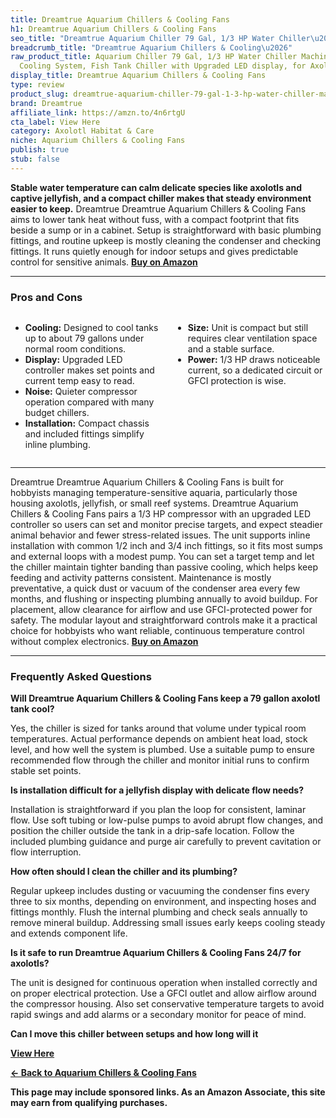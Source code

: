 ```yaml
---
title: Dreamtrue Aquarium Chillers & Cooling Fans
h1: Dreamtrue Aquarium Chillers & Cooling Fans
seo_title: "Dreamtrue Aquarium Chiller 79 Gal, 1/3 HP Water Chiller\u2026"
breadcrumb_title: "Dreamtrue Aquarium Chillers & Cooling\u2026"
raw_product_title: Aquarium Chiller 79 Gal, 1/3 HP Water Chiller Machine, Hydroponic
  Cooling System, Fish Tank Chiller with Upgraded LED display, for Axolotl Jellyfish
display_title: Dreamtrue Aquarium Chillers & Cooling Fans
type: review
product_slug: dreamtrue-aquarium-chiller-79-gal-1-3-hp-water-chiller-machine-hydropon-45285114
brand: Dreamtrue
affiliate_link: https://amzn.to/4n6rtgU
cta_label: View Here
category: Axolotl Habitat & Care
niche: Aquarium Chillers & Cooling Fans
publish: true
stub: false
---
```


<div id="intro" class="full-width">
  <p><strong>Stable water temperature can calm delicate species like axolotls and captive jellyfish, and a compact chiller makes that steady environment easier to keep.</strong> Dreamtrue Dreamtrue Aquarium Chillers & Cooling Fans aims to lower tank heat without fuss, with a compact footprint that fits beside a sump or in a cabinet. Setup is straightforward with basic plumbing fittings, and routine upkeep is mostly cleaning the condenser and checking fittings. It runs quietly enough for indoor setups and gives predictable control for sensitive animals. <a href="https://amzn.to/4n6rtgU" rel="nofollow sponsored noopener" target="_blank"><strong>Buy on Amazon</strong></a></p>
</div>

<hr />
<h3 id="pros-cons">Pros and Cons</h3>
<div class="pc-grid" style="display:grid;grid-template-columns:1fr 1fr;gap:16px;">
  <ul>
    <li><strong>Cooling:</strong> Designed to cool tanks up to about 79 gallons under normal room conditions.</li>
    <li><strong>Display:</strong> Upgraded LED controller makes set points and current temp easy to read.</li>
    <li><strong>Noise:</strong> Quieter compressor operation compared with many budget chillers.</li>
    <li><strong>Installation:</strong> Compact chassis and included fittings simplify inline plumbing.</li>
  </ul>
  <ul>
    <li><strong>Size:</strong> Unit is compact but still requires clear ventilation space and a stable surface.</li>
    <li><strong>Power:</strong> 1/3 HP draws noticeable current, so a dedicated circuit or GFCI protection is wise.</li>
  </ul>
</div>
<hr />

<div class="full-width">
  <p>Dreamtrue Dreamtrue Aquarium Chillers & Cooling Fans is built for hobbyists managing temperature-sensitive aquaria, particularly those housing axolotls, jellyfish, or small reef systems. Dreamtrue Aquarium Chillers & Cooling Fans pairs a 1/3 HP compressor with an upgraded LED controller so users can set and monitor precise targets, and expect steadier animal behavior and fewer stress-related issues. The unit supports inline installation with common 1/2 inch and 3/4 inch fittings, so it fits most sumps and external loops with a modest pump. You can set a target temp and let the chiller maintain tighter banding than passive cooling, which helps keep feeding and activity patterns consistent. Maintenance is mostly preventative, a quick dust or vacuum of the condenser area every few months, and flushing or inspecting plumbing annually to avoid buildup. For placement, allow clearance for airflow and use GFCI-protected power for safety. The modular layout and straightforward controls make it a practical choice for hobbyists who want reliable, continuous temperature control without complex electronics. <a href="https://amzn.to/4n6rtgU" rel="nofollow sponsored noopener" target="_blank"><strong>Buy on Amazon</strong></a></p>
</div>

<hr />
<h3 id="faqs">Frequently Asked Questions</h3>

<p><strong>Will Dreamtrue Aquarium Chillers & Cooling Fans keep a 79 gallon axolotl tank cool?</strong></p>
<p>Yes, the chiller is sized for tanks around that volume under typical room temperatures. Actual performance depends on ambient heat load, stock level, and how well the system is plumbed. Use a suitable pump to ensure recommended flow through the chiller and monitor initial runs to confirm stable set points.</p>

<p><strong>Is installation difficult for a jellyfish display with delicate flow needs?</strong></p>
<p>Installation is straightforward if you plan the loop for consistent, laminar flow. Use soft tubing or low-pulse pumps to avoid abrupt flow changes, and position the chiller outside the tank in a drip-safe location. Follow the included plumbing guidance and purge air carefully to prevent cavitation or flow interruption.</p>

<p><strong>How often should I clean the chiller and its plumbing?</strong></p>
<p>Regular upkeep includes dusting or vacuuming the condenser fins every three to six months, depending on environment, and inspecting hoses and fittings monthly. Flush the internal plumbing and check seals annually to remove mineral buildup. Addressing small issues early keeps cooling steady and extends component life.</p>

<p><strong>Is it safe to run Dreamtrue Aquarium Chillers & Cooling Fans 24/7 for axolotls?</strong></p>
<p>The unit is designed for continuous operation when installed correctly and on proper electrical protection. Use a GFCI outlet and allow airflow around the compressor housing. Also set conservative temperature targets to avoid rapid swings and add alarms or a secondary monitor for peace of mind.</p>

<p><strong>Can I move this chiller between setups and how long will it
<p><a class="btn" href="https://amzn.to/4n6rtgU" target="_blank" rel="nofollow sponsored noopener">View Here</a></p>
<p><a href="/roundups/axolotl-habitat-care/aquarium-chillers-cooling-fans/">← Back to Aquarium Chillers & Cooling Fans</a></p>
<aside class="disclosure">This page may include sponsored links. As an Amazon Associate, this site may earn from qualifying purchases.</aside>
